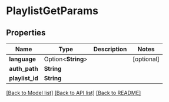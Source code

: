 # PlaylistGetParams

## Properties

Name | Type | Description | Notes
------------ | ------------- | ------------- | -------------
**language** | Option<**String**> |  | [optional]
**auth_path** | **String** |  | 
**playlist_id** | **String** |  | 

[[Back to Model list]](../README.md#documentation-for-models) [[Back to API list]](../README.md#documentation-for-api-endpoints) [[Back to README]](../README.md)


